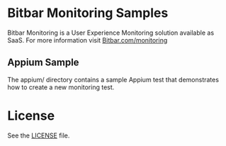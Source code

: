 
# Bitbar Monitoring Samples

Bitbar Monitoring is  a User Experience Monitoring solution available as SaaS. For more information visit [Bitbar.com/monitoring](bitbar.com/monitoring)



## Appium Sample

The appium/ directory contains a sample Appium test that demonstrates how to create a new monitoring test.


# License

See the [LICENSE](LICENSE) file.
